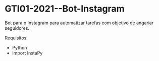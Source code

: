 # GTI01-2021--Bot-Instagram

Bot para o Instagram para automatizar tarefas com objetivo de angariar seguidores.

Requisitos:
- Python
- Import InstaPy
